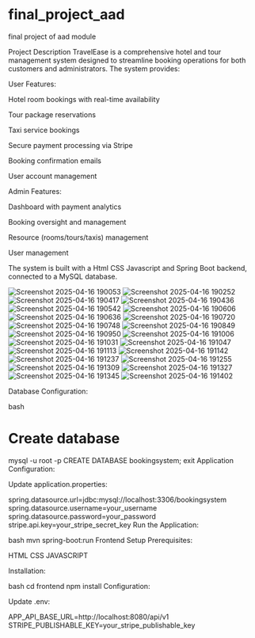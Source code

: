 # final_project_aad
final project of aad module


Project Description
TravelEase is a comprehensive hotel and tour management system designed to streamline booking operations for both customers and administrators. The system provides:

User Features:

Hotel room bookings with real-time availability

Tour package reservations

Taxi service bookings

Secure payment processing via Stripe

Booking confirmation emails

User account management

Admin Features:

Dashboard with payment analytics

Booking oversight and management

Resource (rooms/tours/taxis) management

User management

The system is built with a Html CSS Javascript and Spring Boot backend, connected to a MySQL database.



![Screenshot 2025-04-16 190053](https://github.com/user-attachments/assets/5efd47db-a0ad-4861-8486-31c640d3039b)
![Screenshot 2025-04-16 190252](https://github.com/user-attachments/assets/6358a5b3-ceba-4ef2-9aff-66af9bec23dc)
![Screenshot 2025-04-16 190417](https://github.com/user-attachments/assets/11b9b5d5-6e99-440a-b2d9-49d89dcf96cf)
![Screenshot 2025-04-16 190436](https://github.com/user-attachments/assets/3f067097-55ad-4816-bd62-719251b56843)
![Screenshot 2025-04-16 190542](https://github.com/user-attachments/assets/2422c14a-2fbc-4c86-a11f-23d0ed296917)
![Screenshot 2025-04-16 190606](https://github.com/user-attachments/assets/fb28b136-a363-4651-8fa6-d9b7c1983280)
![Screenshot 2025-04-16 190636](https://github.com/user-attachments/assets/9d80d62d-3250-4391-8694-5313c5b5b284)
![Screenshot 2025-04-16 190720](https://github.com/user-attachments/assets/b0a5a478-c30d-461f-b8f1-824a77e4c59e)
![Screenshot 2025-04-16 190748](https://github.com/user-attachments/assets/41d0d533-83f4-4bcf-8310-1d1b7da6c722)
![Screenshot 2025-04-16 190849](https://github.com/user-attachments/assets/2578832b-b50e-4fc5-982d-4590626919c1)
![Screenshot 2025-04-16 190950](https://github.com/user-attachments/assets/010abb3e-4327-41b7-b3d8-dfd7b3d51bae)
![Screenshot 2025-04-16 191006](https://github.com/user-attachments/assets/4ffd38cf-d460-4206-8e8b-110214002f14)
![Screenshot 2025-04-16 191031](https://github.com/user-attachments/assets/40d91ac2-d760-4e7b-a56f-3bfda66824e3)
![Screenshot 2025-04-16 191047](https://github.com/user-attachments/assets/bce555c0-20a1-4966-b2ac-6e86340222fd)
![Screenshot 2025-04-16 191113](https://github.com/user-attachments/assets/7a9141e2-b18b-45f1-8531-a5ae7c03f817)
![Screenshot 2025-04-16 191142](https://github.com/user-attachments/assets/1275b7ca-39ed-45c9-a30f-86860c9c27ba)
![Screenshot 2025-04-16 191237](https://github.com/user-attachments/assets/5875b46e-8af8-40b6-b74f-fa3f76ee1a4d)
![Screenshot 2025-04-16 191255](https://github.com/user-attachments/assets/65541fb2-50b4-4260-a900-f8572b3d7324)
![Screenshot 2025-04-16 191309](https://github.com/user-attachments/assets/16449415-b551-4072-98b6-597572d1f728)
![Screenshot 2025-04-16 191327](https://github.com/user-attachments/assets/243587c9-6109-41a2-b6c9-983b4450cced)
![Screenshot 2025-04-16 191345](https://github.com/user-attachments/assets/8a83672b-23ef-4840-aac1-8312b6ba0007)
![Screenshot 2025-04-16 191402](https://github.com/user-attachments/assets/e086845f-3d31-4780-ab24-991f5bc69e10)


Database Configuration:

bash
# Create database
mysql -u root -p
CREATE DATABASE bookingsystem;
exit
Application Configuration:

Update application.properties:

spring.datasource.url=jdbc:mysql://localhost:3306/bookingsystem
spring.datasource.username=your_username
spring.datasource.password=your_password
stripe.api.key=your_stripe_secret_key
Run the Application:

bash
mvn spring-boot:run
Frontend Setup
Prerequisites:

HTML
CSS
JAVASCRIPT

Installation:

bash
cd frontend
npm install
Configuration:

Update .env:

APP_API_BASE_URL=http://localhost:8080/api/v1
STRIPE_PUBLISHABLE_KEY=your_stripe_publishable_key
